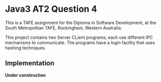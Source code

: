 
# Java3 AT2 Question 4
This is a TAFE assignment for the Diploma in Software Development, at the South Metropolitan TAFE,
Rockingham, Western Australia.

This project contains two Server CLient programs; each use different
IPC mechanisms to communicate.  The programs have a login facility that
uses hashing techniques.

## Implementation

**Under construction**
